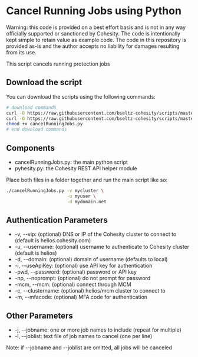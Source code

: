 # Cancel Running Jobs using Python

Warning: this code is provided on a best effort basis and is not in any way officially supported or sanctioned by Cohesity. The code is intentionally kept simple to retain value as example code. The code in this repository is provided as-is and the author accepts no liability for damages resulting from its use.

This script cancels running protection jobs

## Download the script

You can download the scripts using the following commands:

```bash
# download commands
curl -O https://raw.githubusercontent.com/bseltz-cohesity/scripts/master/python/cancelRunningJobs/cancelRunningJobs.py
curl -O https://raw.githubusercontent.com/bseltz-cohesity/scripts/master/python/pyhesity.py
chmod +x cancelRunningJobs.py
# end download commands
```

## Components

* cancelRunningJobs.py: the main python script
* pyhesity.py: the Cohesity REST API helper module

Place both files in a folder together and run the main script like so:

```bash
./cancelRunningJobs.py -v mycluster \
                       -u myuser \
                       -d mydomain.net
```

## Authentication Parameters

* -v, --vip: (optional) DNS or IP of the Cohesity cluster to connect to (default is helios.cohesity.com)
* -u, --username: (optional) username to authenticate to Cohesity cluster (default is helios)
* -d, --domain: (optional) domain of username (defaults to local)
* -i, --useApiKey: (optional) use API key for authentication
* -pwd, --password: (optional) password or API key
* -np, --noprompt: (optional) do not prompt for password
* -mcm, --mcm: (optional) connect through MCM
* -c, --clustername: (optional) helios/mcm cluster to connect to
* -m, --mfacode: (optional) MFA code for authentication

## Other Parameters

* -j, --jobname: one or more job names to include (repeat for multiple)
* -l, --joblist: text file of job names to cancel (one per line)

Note: if --jobname and --joblist are omitted, all jobs will be canceled
